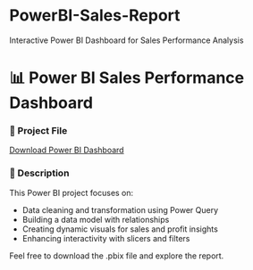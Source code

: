 # PowerBI-Sales-Report
Interactive Power BI Dashboard for Sales Performance Analysis
# 📊 Power BI Sales Performance Dashboard

### 📁 Project File
[Download Power BI Dashboard](Power%20BI%20Sales%20Analysis.pbix)

### 🧠 Description
This Power BI project focuses on:
- Data cleaning and transformation using Power Query
- Building a data model with relationships
- Creating dynamic visuals for sales and profit insights
- Enhancing interactivity with slicers and filters

Feel free to download the .pbix file and explore the report.
